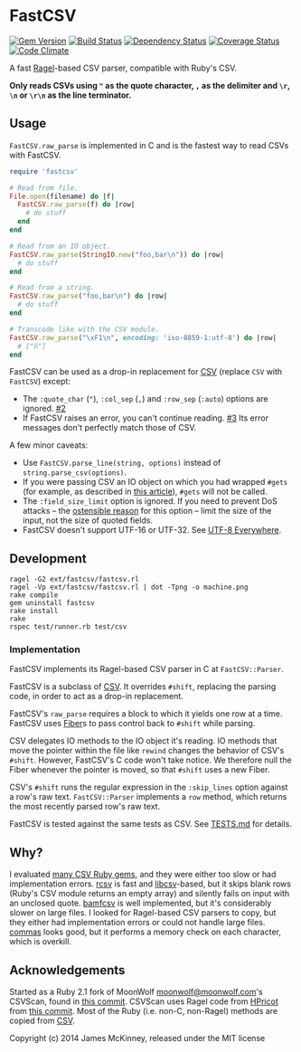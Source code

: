 # FastCSV

[![Gem Version](https://badge.fury.io/rb/fastcsv.svg)](https://badge.fury.io/rb/fastcsv)
[![Build Status](https://secure.travis-ci.org/jpmckinney/fastcsv.png)](https://travis-ci.org/jpmckinney/fastcsv)
[![Dependency Status](https://gemnasium.com/jpmckinney/fastcsv.png)](https://gemnasium.com/jpmckinney/fastcsv)
[![Coverage Status](https://coveralls.io/repos/jpmckinney/fastcsv/badge.png)](https://coveralls.io/r/jpmckinney/fastcsv)
[![Code Climate](https://codeclimate.com/github/jpmckinney/fastcsv.png)](https://codeclimate.com/github/jpmckinney/fastcsv)

A fast [Ragel](http://www.colm.net/open-source/ragel/)-based CSV parser, compatible with Ruby's CSV.

**Only reads CSVs using `"` as the quote character, `,` as the delimiter and `\r`, `\n` or `\r\n` as the line terminator.**

## Usage

`FastCSV.raw_parse` is implemented in C and is the fastest way to read CSVs with FastCSV.

```ruby
require 'fastcsv'

# Read from file.
File.open(filename) do |f|
  FastCSV.raw_parse(f) do |row|
    # do stuff
  end
end

# Read from an IO object.
FastCSV.raw_parse(StringIO.new("foo,bar\n")) do |row|
  # do stuff
end

# Read from a string.
FastCSV.raw_parse("foo,bar\n") do |row|
  # do stuff
end

# Transcode like with the CSV module.
FastCSV.raw_parse("\xF1\n", encoding: 'iso-8859-1:utf-8') do |row|
  # ["ñ"]
end
```

FastCSV can be used as a drop-in replacement for [CSV](http://ruby-doc.org/stdlib-2.1.1/libdoc/csv/rdoc/CSV.html) (replace `CSV` with `FastCSV`) except:

* The `:quote_char` (`"`), `:col_sep` (`,`) and `:row_sep` (`:auto`) options are ignored. [#2](https://github.com/jpmckinney/fastcsv/issues/2)
* If FastCSV raises an error, you can't continue reading. [#3](https://github.com/jpmckinney/fastcsv/issues/3) Its error messages don't perfectly match those of CSV.

A few minor caveats:

* Use `FastCSV.parse_line(string, options)` instead of `string.parse_csv(options)`.
* If you were passing CSV an IO object on which you had wrapped `#gets` (for example, as described in [this article](http://graysoftinc.com/rubies-in-the-rough/decorators-verses-the-mix-in)), `#gets` will not be called.
* The `:field_size_limit` option is ignored. If you need to prevent DoS attacks – the [ostensible reason](http://ruby-doc.org/stdlib-2.1.1/libdoc/csv/rdoc/CSV.html#new-method) for this option – limit the size of the input, not the size of quoted fields.
* FastCSV doesn't support UTF-16 or UTF-32. See [UTF-8 Everywhere](http://utf8everywhere.org/).

## Development

    ragel -G2 ext/fastcsv/fastcsv.rl
    ragel -Vp ext/fastcsv/fastcsv.rl | dot -Tpng -o machine.png
    rake compile
    gem uninstall fastcsv
    rake install
    rake
    rspec test/runner.rb test/csv

### Implementation

FastCSV implements its Ragel-based CSV parser in C at `FastCSV::Parser`.

FastCSV is a subclass of [CSV](http://ruby-doc.org/stdlib-2.1.1/libdoc/csv/rdoc/CSV.html). It overrides `#shift`, replacing the parsing code, in order to act as a drop-in replacement.

FastCSV's `raw_parse` requires a block to which it yields one row at a time. FastCSV uses [Fiber](http://www.ruby-doc.org/core-2.1.1/Fiber.html)s to pass control back to `#shift` while parsing.

CSV delegates IO methods to the IO object it's reading. IO methods that move the pointer within the file like `rewind` changes the behavior of CSV's `#shift`. However, FastCSV's C code won't take notice. We therefore null the Fiber whenever the pointer is moved, so that `#shift` uses a new Fiber.

CSV's `#shift` runs the regular expression in the `:skip_lines` option against a row's raw text. `FastCSV::Parser` implements a `row` method, which returns the most recently parsed row's raw text.

FastCSV is tested against the same tests as CSV. See [TESTS.md](https://github.com/jpmckinney/fastcsv/blob/master/TESTS.md) for details.

## Why?

I evaluated [many CSV Ruby gems](https://github.com/jpmckinney/csv-benchmark#benchmark), and they were either too slow or had implementation errors. [rcsv](https://github.com/fiksu/rcsv) is fast and [libcsv](http://sourceforge.net/projects/libcsv/)-based, but it skips blank rows (Ruby's CSV module returns an empty array) and silently fails on input with an unclosed quote. [bamfcsv](https://github.com/jondistad/bamfcsv) is well implemented, but it's considerably slower on large files. I looked for Ragel-based CSV parsers to copy, but they either had implementation errors or could not handle large files. [commas](https://github.com/aklt/commas/blob/master/csv.rl) looks good, but it performs a memory check on each character, which is overkill.

## Acknowledgements

Started as a Ruby 2.1 fork of MoonWolf <moonwolf@moonwolf.com>'s CSVScan, found in [this commit](https://github.com/nickstenning/csvscan/commit/11ec30f71a27cc673bca09738ee8a63942f416f0.patch). CSVScan uses Ragel code from [HPricot](https://github.com/hpricot/hpricot/blob/master/ext/hpricot_scan/hpricot_scan.rl) from [this commit](https://github.com/hpricot/hpricot/blob/908a4ae64bc8b935c4415c47ca6aea6492c6ce0a/ext/hpricot_scan/hpricot_scan.rl). Most of the Ruby (i.e. non-C, non-Ragel) methods are copied from [CSV](https://github.com/ruby/ruby/blob/ab337e61ecb5f42384ba7d710c36faf96a454e5c/lib/csv.rb).

Copyright (c) 2014 James McKinney, released under the MIT license
